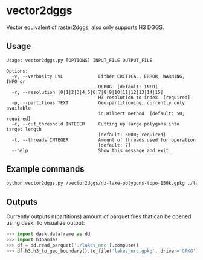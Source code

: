 # vector2dggs
Vector equivalent of raster2dggs, also only supports H3 DGGS.

## Usage

```
Usage: vector2dggs.py [OPTIONS] INPUT_FILE OUTPUT_FILE

Options:
  -v, --verbosity LVL             Either CRITICAL, ERROR, WARNING, INFO or
                                  DEBUG  [default: INFO]
  -r, --resolution [0|1|2|3|4|5|6|7|8|9|10|11|12|13|14|15]
                                  H3 resolution to index  [required]
  -p, --partitions TEXT           Geo-partitioning, currently only available
                                  in Hilbert method  [default: 50; required]
  -c, --cut_threshold INTEGER     Cutting up large polygons into target length 
                                  [default: 5000; required]
  -t, --threads INTEGER           Amount of threads used for operation
                                  [default: 7]
  --help                          Show this message and exit.
```
## Example commands
```bash
python vector2dggs.py /vector2dggs/nz-lake-polygons-topo-150k.gpkg ./lakes_nrc -r 13 -p 50 -cc True -ccr 3 -t 15
```

## Outputs
Currently outputs n(partitions) amount of parquet files that can be opened using dask.
To visualize output:
```python
>>> import dask.dataframe as dd
>>> import h3pandas
>>> df = dd.read_parquet('./lakes_nrc').compute()
>>> df.h3.h3_to_geo_boundary().to_file('lakes_nrc.gpkg', driver='GPKG')
```